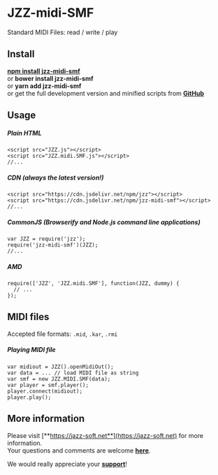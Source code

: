 # JZZ-midi-SMF

Standard MIDI Files: read / write / play

## Install

[**npm install jzz-midi-smf**](https://www.npmjs.com/package/jzz-midi-smf)  
or **bower install jzz-midi-smf**  
or **yarn add jzz-midi-smf**  
or get the full development version and minified scripts from [**GitHub**](https://github.com/jazz-soft/JZZ-midi-SMF)

## Usage

##### Plain HTML

    <script src="JZZ.js"></script>
    <script src="JZZ.midi.SMF.js"></script>
    //...

##### CDN (always the latest version!)

    <script src="https://cdn.jsdelivr.net/npm/jzz"></script>
    <script src="https://cdn.jsdelivr.net/npm/jzz-midi-smf"></script>
    //...

##### CommonJS (Browserify and Node.js command line applications)

    var JZZ = require('jzz');
    require('jzz-midi-smf')(JZZ);
    //...

##### AMD

    require(['JZZ', 'JZZ.midi.SMF'], function(JZZ, dummy) {
      // ...
    });

## MIDI files
Accepted file formats: `.mid`, `.kar`, `.rmi`

##### Playing MIDI file

    var midiout = JZZ().openMidiOut();
    var data = ... // load MIDI file as string
    var smf = new JZZ.MIDI.SMF(data);
    var player = smf.player();
    player.connect(midiout);
    player.play();


## More information

Please visit [**https://jazz-soft.net**](https://jazz-soft.net) for more information.  
Your questions and comments are welcome [**here**](https://jazz-soft.org).

We would really appreciate your [**support**](https://jazz-soft.net/donate)!
